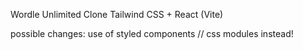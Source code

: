 Wordle Unlimited Clone
Tailwind CSS + React (Vite)

possible changes: use of styled components // css modules instead!
